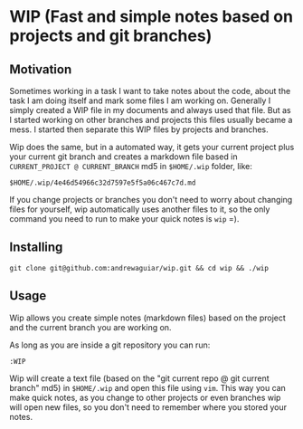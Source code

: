 # WIP (Fast and simple notes based on projects and git branches)

## Motivation

Sometimes working in a task I want to take notes about the code, about the task I am doing
itself and mark some files I am working on. Generally I simply created a WIP file in my
documents and always used that file. But as I started working on other branches and projects
this files usually became a mess. I started then separate this WIP files by projects and branches.

Wip does the same, but in a automated way, it gets your current project plus your current git branch
and creates a markdown file based in `CURRENT_PROJECT @ CURRENT_BRANCH` md5 in `$HOME/.wip` folder, like:

```
$HOME/.wip/4e46d54966c32d7597e5f5a06c467c7d.md
```

If you change projects or branches you don't need to worry about changing files for yourself, wip automatically
uses another files to it, so the only command you need to run to make your quick notes is `wip` =).

## Installing

```shell
git clone git@github.com:andrewaguiar/wip.git && cd wip && ./wip
```

## Usage

Wip allows you create simple notes (markdown files) based on the project and the current branch
you are working on.

As long as you are inside a git repository you can run:

```shell
:WIP
```

Wip will create a text file (based on the "git current repo @ git current branch" md5) in `$HOME/.wip` and open this file
using `vim`.
This way you can make quick notes, as you change to other projects or even branches wip will open new files,
so you don't need to remember where you stored your notes.
